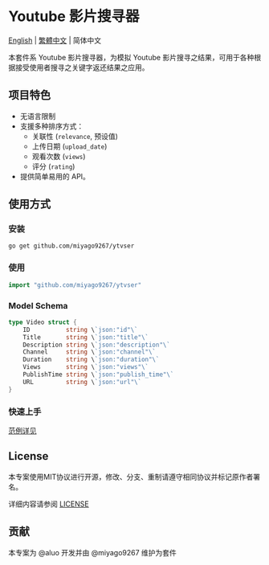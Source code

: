 # Youtube 影片搜寻器

[English](https://github.com/miyago9267/ytvser/blob/master/README.md) | [繁體中文](https://github.com/miyago9267/ytvser/blob/master/docs/zh_tw.md) | 简体中文

本套件系 Youtube 影片搜寻器，为模拟 Youtube 影片搜寻之结果，可用于各种根据接受使用者搜寻之关键字返还结果之应用。

## 项目特色

- 无语言限制
- 支援多种排序方式：
  - 关联性 (`relevance`, 预设值)
  - 上传日期 (`upload_date`)
  - 观看次数 (`views`)
  - 评分 (`rating`)
- 提供简单易用的 API。

## 使用方式

### 安装

`go get github.com/miyago9267/ytvser`

### 使用

```go
import "github.com/miyago9267/ytvser"
```

### Model Schema

```go
type Video struct {
    ID          string \`json:"id"\`
    Title       string \`json:"title"\`
    Description string \`json:"description"\`
    Channel     string \`json:"channel"\`
    Duration    string \`json:"duration"\`
    Views       string \`json:"views"\`
    PublishTime string \`json:"publish_time"\`
    URL         string \`json:"url"\`
}
```

### 快速上手

[范例详见](https://github.com/miyago9267/ytvser/blob/master/cmd/main.go)

## License

本专案使用MIT协议进行开源，修改、分支、重制请遵守相同协议并标记原作者署名。

详细内容请参阅 [LICENSE](https://github.com/miyago9267/ytvser/blob/master/LICENSE)

## 贡献

本专案为 @aluo 开发并由 @miyago9267 维护为套件
